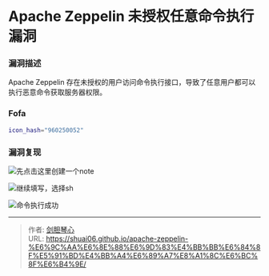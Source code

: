 # Apache Zeppelin 未授权任意命令执行漏洞


### 漏洞描述

Apache Zeppelin 存在未授权的用户访问命令执行接口，导致了任意用户都可以执行恶意命令获取服务器权限。





### Fofa

```bash
icon_hash="960250052"
```



### 漏洞复现

![先点击这里创建一个note](https://geoer666-1257264766.cos.ap-beijing.myqcloud.com/zeppelin_click.jpg)



![继续填写，选择sh](https://geoer666-1257264766.cos.ap-beijing.myqcloud.com/zeppelin_click2.jpg)





![命令执行成功](https://geoer666-1257264766.cos.ap-beijing.myqcloud.com/zeppelin_success.jpg)











---

> 作者: [剑胆琴心](http://shuai06.github.io)  
> URL: https://shuai06.github.io/apache-zeppelin-%E6%9C%AA%E6%8E%88%E6%9D%83%E4%BB%BB%E6%84%8F%E5%91%BD%E4%BB%A4%E6%89%A7%E8%A1%8C%E6%BC%8F%E6%B4%9E/  

